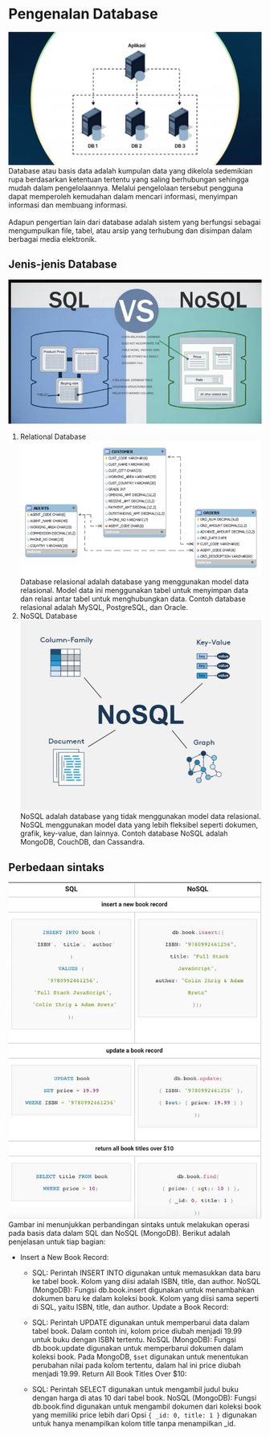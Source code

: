 # Pengenalan Database

![img.png](assets/db.png)
Database atau basis data adalah kumpulan data yang dikelola sedemikian rupa berdasarkan ketentuan tertentu yang saling
berhubungan sehingga mudah dalam pengelolaannya. Melalui pengelolaan tersebut pengguna dapat memperoleh kemudahan dalam
mencari informasi, menyimpan informasi dan membuang informasi.<br><br>
Adapun pengertian lain dari database adalah sistem yang berfungsi sebagai mengumpulkan file, tabel, atau arsip yang
terhubung dan disimpan dalam berbagai media elektronik.

## Jenis-jenis Database

![img.png](assets/a.png)

1. Relational Database
   ![img.png](assets/sql.png)
   Database relasional adalah database yang menggunakan model data relasional. Model data ini menggunakan tabel untuk
   menyimpan data dan relasi antar tabel untuk menghubungkan data. Contoh database relasional adalah MySQL, PostgreSQL,
   dan Oracle.
2. NoSQL Database
   ![img_1.png](assets/nosql.png)
   NoSQL adalah database yang tidak menggunakan model data relasional. NoSQL menggunakan model data yang lebih fleksibel
   seperti dokumen, grafik, key-value, dan lainnya. Contoh database NoSQL adalah MongoDB, CouchDB, dan Cassandra.

## Perbedaan sintaks

![img_1.png](assets/sintaksSql.png)
Gambar ini menunjukkan perbandingan sintaks untuk melakukan operasi pada basis data dalam SQL dan NoSQL (MongoDB).
Berikut adalah penjelasan untuk tiap bagian:

- Insert a New Book Record:

    - SQL: Perintah INSERT INTO digunakan untuk memasukkan data baru ke tabel book. Kolom yang diisi adalah ISBN, title,
      dan
      author. NoSQL (MongoDB): Fungsi db.book.insert digunakan untuk menambahkan dokumen baru ke dalam koleksi book.
      Kolom yang
      diisi sama seperti di SQL, yaitu ISBN, title, dan author. Update a Book Record:

    - SQL: Perintah UPDATE digunakan untuk memperbarui data dalam tabel book. Dalam contoh ini, kolom price diubah
      menjadi
      19.99 untuk buku dengan ISBN tertentu.
      NoSQL (MongoDB): Fungsi db.book.update digunakan untuk memperbarui dokumen dalam koleksi book. Pada
      MongoDB, `$set` digunakan untuk menentukan perubahan nilai pada kolom tertentu, dalam hal ini price diubah menjadi
      19.99.
      Return All Book Titles Over $10:

    - SQL: Perintah SELECT digunakan untuk mengambil judul buku dengan harga di atas 10 dari tabel book.
      NoSQL (MongoDB): Fungsi db.book.find digunakan untuk mengambil dokumen dari koleksi book yang memiliki price lebih
      dari Opsi `{ _id: 0, title: 1 }` digunakan untuk hanya menampilkan kolom title tanpa menampilkan _id.
